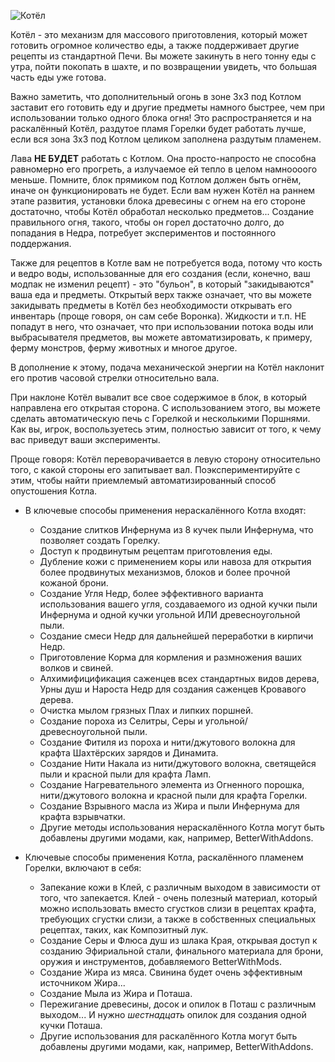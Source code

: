 ![Котёл](block:betterwithmods:cooking_pot@1)

Котёл - это механизм для массового приготовления, который может готовить огромное количество еды, а также поддерживает другие рецепты из стандартной Печи. Вы можете закинуть в него тонну еды с утра, пойти покопать в шахте, и по возвращении увидеть, что большая часть еды уже готова.

Важно заметить, что дополнительный огонь в зоне 3x3 под Котлом заставит его готовить еду и другие предметы намного быстрее, чем при использовании только одного блока огня! Это распространяется и на раскалённый Котёл, раздутое пламя Горелки будет работать лучше, если вся зона 3x3 под Котлом целиком заполнена раздутым пламенем.

Лава **НЕ БУДЕТ** работать с Котлом. Она просто-напросто не способна равномерно его прогреть, а излучаемое ей тепло в целом намноооого меньше. Помните, блок прямиком под Котлом должен быть огнём, иначе он функционировать не будет. Если вам нужен Котёл на раннем этапе развития, установки блока древесины с огнем на его стороне достаточно, чтобы Котёл обработал несколько предметов... Создание правильного огня, такого, чтобы он горел достаточно долго, до попадания в Недра, потребует экспериментов и постоянного поддержания.

Также для рецептов в Котле вам не потребуется вода, потому что кость и ведро воды, использованные для его создания (если, конечно, ваш модпак не изменил рецепт) - это "бульон", в который "закидываются" ваша еда и предметы. Открытый верх также означает, что вы можете закидывать предметы в Котёл без необходимости открывать его инвентарь (проще говоря, он сам себе Воронка). Жидкости и т.п. НЕ попадут в него, что означает, что при использовании потока воды или выбрасывателя предметов, вы можете автоматизировать, к примеру, ферму монстров, ферму животных и многое другое.

В дополнение к этому, подача механической энергии на Котёл наклонит его против часовой стрелки относительно вала.

При наклоне Котёл вывалит все свое содержимое в блок, в который направлена его открытая сторона. С использованием этого, вы можете сделать автоматическую печь с Горелкой и несколькими Поршнями. Как вы, игрок, воспользуетесь этим, полностью зависит от того, к чему вас приведут ваши эксперименты.

Проще говоря: Котёл переворачивается в левую сторону относительно того, с какой стороны его запитывает вал. Поэкспериментируйте с этим, чтобы найти приемлемый автоматизированный способ опустошения Котла.

* В ключевые способы применения нераскалённого Котла входят:
  * Создание слитков Инфернума из 8 кучек пыли Инфернума, что позволяет создать Горелку.
  * Доступ к продвинутым рецептам приготовления еды.
  * Дубление кожи с применением коры или навоза для открытия более продвинутых механизмов, блоков и более прочной кожаной брони.
  * Создание Угля Недр, более эффективного варианта использования вашего угля, создаваемого из одной кучки пыли Инфернума и одной кучки угольной ИЛИ древесноугольной пыли.
  * Создание смеси Недр для дальнейшей переработки в кирпичи Недр.
  * Приготовление Корма для кормления и размножения ваших волков и свиней.
  * Алхимифицификация саженцев всех стандартных видов дерева, Урны душ и Нароста Недр для создания саженцев Кровавого дерева.
  * Очистка мылом грязных Плах и липких поршней.
  * Создание пороха из Селитры, Серы и угольной/древесноугольной пыли.
  * Создание Фитиля из пороха и нити/джутового волокна для крафта Шахтёрских зарядов и Динамита.
  * Создание Нити Накала из нити/джутового волокна, светящейся пыли и красной пыли для крафта Ламп.
  * Создание Нагревательного элемента из Огненного порошка, нити/джутового волокна и красной пыли для крафта Горелки.
  * Создание Взрывного масла из Жира и пыли Инфернума для крафта взрывчатки.
  * Другие методы использования нераскалённого Котла могут быть добавлены другими модами, как, например, BetterWithAddons.

* Ключевые способы применения Котла, раскалённого пламенем Горелки, включают в себя:
  * Запекание кожи в Клей, с различным выходом в зависимости от того, что запекается. Клей - очень полезный материал, который можно использовать вместо сгустков слизи в рецептах крафта, требующих сгустки слизи, а также в собственных специальных рецептах, таких, как Композитный лук.
  * Создание Серы и Флюса душ из шлака Края, открывая доступ к созданию Эфириальной стали, финального материала для брони, оружия и инструментов, добавляемого BetterWithMods.
  * Создание Жира из мяса. Свинина будет очень эффективным источником Жира...
  * Создание Мыла из Жира и Поташа.
  * Пережигание древесины, досок и опилок в Поташ с различным выходом... И нужно *шестнадцать* опилок для создания одной кучки Поташа.
  * Другие использования для раскалённого Котла могут быть добавлены другими модами, как, например, BetterWithAddons.
